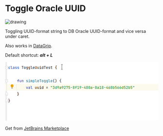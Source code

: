 # Toggle Oracle UUID

<img src="https://plugins.jetbrains.com/files/17915/143624/icon/pluginIcon.svg" alt="drawing" width="100"/>
<p>Toggling UUID-format string to DB Oracle UUID-format and vice versa under caret.</p>
<p>Also works in <a href="https://www.jetbrains.com/datagrip/">DataGrip</a>.</p>
<p>Default shortcut: <em><strong>alt + L</strong></em></p>
<p><img src="https://github.com/stykalin/stykalin.github.io/raw/master/images/toggle_oracle_demo.gif" alt="demo" width="552" height="194"></p>

Get from [JetBrains Marketplace](https://plugins.jetbrains.com/plugin/17915-toggle-oracle-uuid)